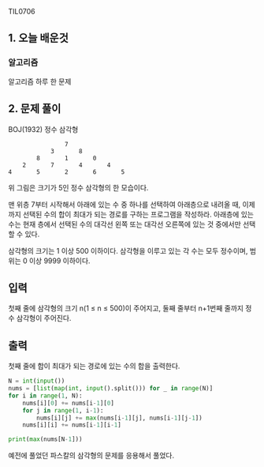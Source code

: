 TIL0706

## 1. 오늘 배운것

### 알고리즘



알고리즘 하루 한 문제

## 2. 문제 풀이

BOJ(1932) 정수 삼각형

``````
				7
			3		8
		8		1		0
	2		7		4		4
4		5		2		6		5
``````



위 그림은 크기가 5인 정수 삼각형의 한 모습이다.

맨 위층 7부터 시작해서 아래에 있는 수 중 하나를 선택하여 아래층으로 내려올 때, 이제까지 선택된 수의 합이 최대가 되는 경로를 구하는 프로그램을 작성하라. 아래층에 있는 수는 현재 층에서 선택된 수의 대각선 왼쪽 또는 대각선 오른쪽에 있는 것 중에서만 선택할 수 있다.

삼각형의 크기는 1 이상 500 이하이다. 삼각형을 이루고 있는 각 수는 모두 정수이며, 범위는 0 이상 9999 이하이다.

## 입력

첫째 줄에 삼각형의 크기 n(1 ≤ n ≤ 500)이 주어지고, 둘째 줄부터 n+1번째 줄까지 정수 삼각형이 주어진다.

## 출력

첫째 줄에 합이 최대가 되는 경로에 있는 수의 합을 출력한다.

``````python
N = int(input())
nums = [list(map(int, input().split())) for _ in range(N)]
for i in range(1, N):
    nums[i][0] += nums[i-1][0]
    for j in range(1, i-1):
        nums[i][j] += max(nums[i-1][j], nums[i-1][j-1])
    nums[i][i] += nums[i-1][i-1]

print(max(nums[N-1]))
``````

예전에 풀었던 파스칼의 삼각형의 문제를 응용해서 풀었다.

